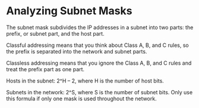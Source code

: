 # Analyzing Subnet Masks

The subnet mask subdivides the IP addresses in a subnet into two parts: the prefix, or subnet part, and the host part.

Classful addressing means that you think about Class A, B, and C rules, so the prefix is separated into the network and subnet parts. 

Classless addressing means that you ignore the Class A, B, and C rules and treat the prefix part as one part.

Hosts in the subnet: 2^H – 2, where H is the number of host bits. 

Subnets in the network: 2^S, where S is the number of subnet bits. Only use this formula if only one mask is used throughout the network.